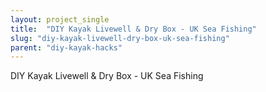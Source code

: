 ```yaml
---
layout: project_single
title:  "DIY Kayak Livewell & Dry Box - UK Sea Fishing"
slug: "diy-kayak-livewell-dry-box-uk-sea-fishing"
parent: "diy-kayak-hacks"
---
```

DIY Kayak Livewell & Dry Box - UK Sea Fishing